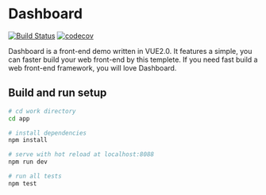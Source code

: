 # Dashboard

[![Build Status](https://travis-ci.org/nightlegend/Dashboard.svg)](https://travis-ci.org/nightlegend/Dashboard) [![codecov](https://codecov.io/gh/nightlegend/Dashboard/branch/master/graph/badge.svg)](https://codecov.io/gh/nightlegend/Dashboard)


Dashboard is a front-end demo written in VUE2.0. It features a simple, you can faster build your web front-end by this templete. If you need fast build a web front-end framework, you will love Dashboard.


## Build and run setup

``` bash
# cd work directory
cd app

# install dependencies
npm install

# serve with hot reload at localhost:8088
npm run dev

# run all tests
npm test
```